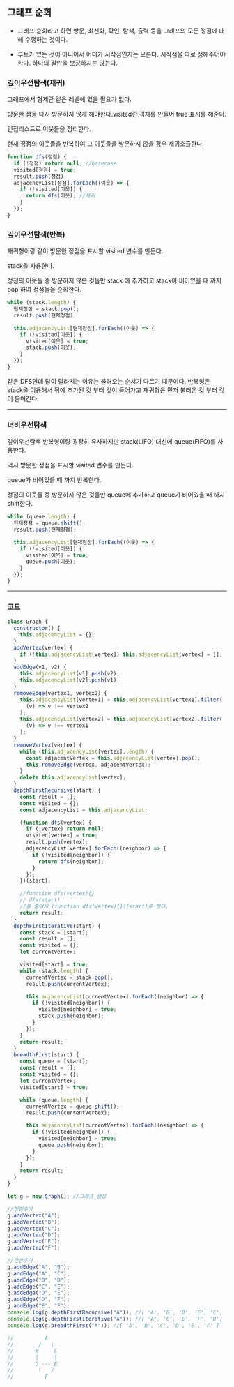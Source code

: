 ## 그래프 순회

- 그래프 순회라고 하면 방문, 최신화, 확인, 탐색, 출력 등을 그래프의 모든 정점에 대해 수행하는 것이다.

- 루트가 있는 것이 아니어서 어디가 시작점인지는 모른다. 시작점을 따로 정해주어야한다. 하나의 길만을 보장하지는 않는다.

### 깊이우선탐색(재귀)

그래프에서 형제란 같은 레벨에 있을 필요가 없다.

방문한 점을 다시 방문하지 않게 해야한다.visited란 객체를 만들어 true 표시를 해준다.

인접리스트로 이웃들을 정리한다.

현재 정점의 이웃들을 반복하여 그 이웃들을 방문하지 않을 경우 재귀호출한다.

```js
function dfs(정점) {
  if (!정점) return null; //basecase
  visited[정점] = true;
  result.push(정점);
  adjacencyList[정점].forEach((이웃) => {
    if (!visited[이웃]) {
      return dfs(이웃); //재귀
    }
  });
}
```

### 깊이우선탐색(반복)

재귀형이랑 같이 방문한 정점을 표시할 visited 변수를 만든다.

stack을 사용한다.

정점의 이웃들 중 방문하지 않은 것들만 stack 에 추가하고 stack이 비어있을 때 까지 pop 하여 정점들을 순회한다.

```js
while (stack.length) {
  현재정점 = stack.pop();
  result.push(현재정점);

  this.adjacencyList[현재정점].forEach((이웃) => {
    if (!visited[이웃]) {
      visited[이웃] = true;
      stack.push(이웃);
    }
  });
}
```

같은 DFS인데 답이 달라지는 이유는 불러오는 순서가 다르기 때문이다.
반복형은 stack을 이용해서 뒤에 추가된 것 부터 깊이 들어가고 재귀형은 먼저 불러온 것 부터 깊이 들어간다.

---

### 너비우선탐색

깊이우선탐색 반복형이랑 굉장히 유사하지만 stack(LIFO) 대신에 queue(FIFO)를 사용한다.

역시 방문한 정점을 표시할 visited 변수를 만든다.

queue가 비어있을 때 까지 반복한다.

정점의 이웃들 중 방문하지 않은 것들만 queue에 추가하고 queue가 비어있을 때 까지 shift한다.

```js
while (queue.length) {
  현재정점 = queue.shift();
  result.push(현재정점);

  this.adjacencyList[현재정점].forEach((이웃) => {
    if (!visited[이웃]) {
      visited[이웃] = true;
      queue.push(이웃);
    }
  });
}
```

---

### 코드

```js
class Graph {
  constructor() {
    this.adjacencyList = {};
  }
  addVertex(vertex) {
    if (!this.adjacencyList[vertex]) this.adjacencyList[vertex] = [];
  }
  addEdge(v1, v2) {
    this.adjacencyList[v1].push(v2);
    this.adjacencyList[v2].push(v1);
  }
  removeEdge(vertex1, vertex2) {
    this.adjacencyList[vertex1] = this.adjacencyList[vertex1].filter(
      (v) => v !== vertex2
    );
    this.adjacencyList[vertex2] = this.adjacencyList[vertex2].filter(
      (v) => v !== vertex1
    );
  }
  removeVertex(vertex) {
    while (this.adjacencyList[vertex].length) {
      const adjacentVertex = this.adjacencyList[vertex].pop();
      this.removeEdge(vertex, adjacentVertex);
    }
    delete this.adjacencyList[vertex];
  }
  depthFirstRecursive(start) {
    const result = [];
    const visited = {};
    const adjacencyList = this.adjacencyList;

    (function dfs(vertex) {
      if (!vertex) return null;
      visited[vertex] = true;
      result.push(vertex);
      adjacencyList[vertex].forEach((neighbor) => {
        if (!visited[neighbor]) {
          return dfs(neighbor);
        }
      });
    })(start);

    //function dfs(vertex){}
    // dfs(start)
    //를 줄여서 (function dfs(vertex){})(start)로 한다.
    return result;
  }
  depthFirstIterative(start) {
    const stack = [start];
    const result = [];
    const visited = {};
    let currentVertex;

    visited[start] = true;
    while (stack.length) {
      currentVertex = stack.pop();
      result.push(currentVertex);

      this.adjacencyList[currentVertex].forEach((neighbor) => {
        if (!visited[neighbor]) {
          visited[neighbor] = true;
          stack.push(neighbor);
        }
      });
    }
    return result;
  }
  breadthFirst(start) {
    const queue = [start];
    const result = [];
    const visited = {};
    let currentVertex;
    visited[start] = true;

    while (queue.length) {
      currentVertex = queue.shift();
      result.push(currentVertex);

      this.adjacencyList[currentVertex].forEach((neighbor) => {
        if (!visited[neighbor]) {
          visited[neighbor] = true;
          queue.push(neighbor);
        }
      });
    }
    return result;
  }
}

let g = new Graph(); //그래프 생성

//정점추가
g.addVertex("A");
g.addVertex("B");
g.addVertex("C");
g.addVertex("D");
g.addVertex("E");
g.addVertex("F");

//간선추가
g.addEdge("A", "B");
g.addEdge("A", "C");
g.addEdge("B", "D");
g.addEdge("C", "E");
g.addEdge("D", "E");
g.addEdge("D", "F");
g.addEdge("E", "F");
console.log(g.depthFirstRecursive("A")); //[ 'A', 'B', 'D', 'E', 'C', 'F' ]
console.log(g.depthFirstIterative("A")); //[ 'A', 'C', 'E', 'F', 'D', 'B' ]
console.log(g.breadthFirst("A")); //[ 'A', 'B', 'C', 'D', 'E', 'F' ]

//          A
//        /   \
//       B     C
//       |     |
//       D --- E
//        \   /
//          F
```
